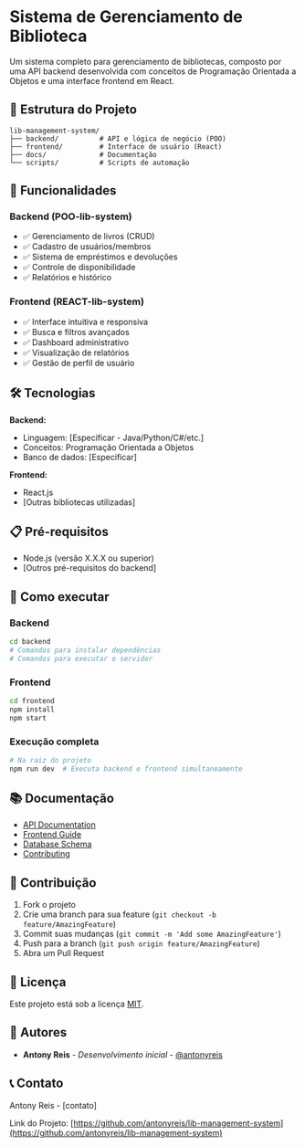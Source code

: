 # Sistema de Gerenciamento de Biblioteca

Um sistema completo para gerenciamento de bibliotecas, composto por uma API backend desenvolvida com conceitos de Programação Orientada a Objetos e uma interface frontend em React.

## 📁 Estrutura do Projeto

```
lib-management-system/
├── backend/          # API e lógica de negócio (POO)
├── frontend/         # Interface de usuário (React)
├── docs/             # Documentação
└── scripts/          # Scripts de automação
```

## 🚀 Funcionalidades

### Backend (POO-lib-system)
- ✅ Gerenciamento de livros (CRUD)
- ✅ Cadastro de usuários/membros
- ✅ Sistema de empréstimos e devoluções
- ✅ Controle de disponibilidade
- ✅ Relatórios e histórico

### Frontend (REACT-lib-system)
- ✅ Interface intuitiva e responsiva
- ✅ Busca e filtros avançados
- ✅ Dashboard administrativo
- ✅ Visualização de relatórios
- ✅ Gestão de perfil de usuário

## 🛠️ Tecnologias

**Backend:**
- Linguagem: [Especificar - Java/Python/C#/etc.]
- Conceitos: Programação Orientada a Objetos
- Banco de dados: [Especificar]

**Frontend:**
- React.js
- [Outras bibliotecas utilizadas]

## 📋 Pré-requisitos

- Node.js (versão X.X.X ou superior)
- [Outros pré-requisitos do backend]

## 🚀 Como executar

### Backend
```bash
cd backend
# Comandos para instalar dependências
# Comandos para executar o servidor
```

### Frontend
```bash
cd frontend
npm install
npm start
```

### Execução completa
```bash
# Na raiz do projeto
npm run dev  # Executa backend e frontend simultaneamente
```

## 📚 Documentação

- [API Documentation](./docs/api.md)
- [Frontend Guide](./docs/frontend.md)
- [Database Schema](./docs/database.md)
- [Contributing](./docs/contributing.md)

## 🤝 Contribuição

1. Fork o projeto
2. Crie uma branch para sua feature (`git checkout -b feature/AmazingFeature`)
3. Commit suas mudanças (`git commit -m 'Add some AmazingFeature'`)
4. Push para a branch (`git push origin feature/AmazingFeature`)
5. Abra um Pull Request

## 📝 Licença

Este projeto está sob a licença [MIT](LICENSE).

## 👥 Autores

- **Antony Reis** - *Desenvolvimento inicial* - [@antonyreis](https://github.com/antonyreis)

## 📞 Contato

Antony Reis - [contato]

Link do Projeto: [https://github.com/antonyreis/lib-management-system](https://github.com/antonyreis/lib-management-system)

